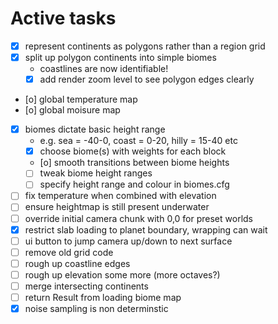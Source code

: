 # Active tasks

* [X] represent continents as polygons rather than a region grid
* [X] split up polygon continents into simple biomes
	* coastlines are now identifiable!
	* [X] add render zoom level to see polygon edges clearly
* [o] global temperature map
* [o] global moisure map
* [X] biomes dictate basic height range
	* e.g. sea = -40-0, coast = 0-20, hilly = 15-40 etc
	* [X] choose biome(s) with weights for each block
	* [o] smooth transitions between biome heights
	* [ ] tweak biome height ranges
	* [ ] specify height range and colour in biomes.cfg
* [ ] fix temperature when combined with elevation
* [ ] ensure heightmap is still present underwater
* [ ] override initial camera chunk with 0,0 for preset worlds
* [X] restrict slab loading to planet boundary, wrapping can wait
* [ ] ui button to jump camera up/down to next surface
* [ ] remove old grid code
* [ ] rough up coastline edges
* [ ] rough up elevation some more (more octaves?)
* [ ] merge intersecting continents
* [ ] return Result from loading biome map
* [X] noise sampling is non determinstic
